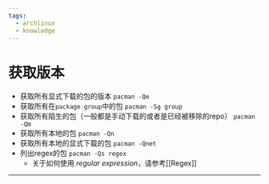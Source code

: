 ```yaml
---
tags:
  - archlinux
  - knowledge
---
```

# 获取版本
- 获取所有显式下载的包的版本 `pacman -Qe`
- 获取所有在`package group`中的包 `pacman -Sg group`
- 获取所有陌生的包（一般都是手动下载的或者是已经被移除的repo） `pacman -Qm`
- 获取所有本地的包 `pacman -Qn`
- 获取所有本地的显式下载的包 `pacman -Qnet`
- 列出regex的包 `pacman -Qs regex`
	- 关于如何使用 *regular expression*，请参考[[Regex]]

---
